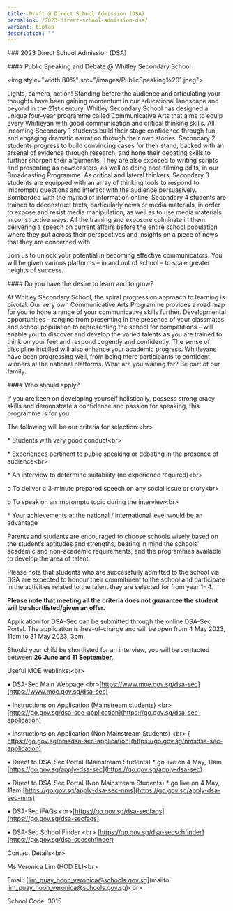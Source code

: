 ```yaml
---
title: Draft @ Direct School Admission (DSA)
permalink: /2023-direct-school-admission-dsa/
variant: tiptap
description: ""
---
```

<p>### 2023 Direct School Admission (DSA)</p>
<p>#### Public Speaking and Debate @ Whitley Secondary School</p>
<p>&lt;img style="width:80%" src="/images/PublicSpeaking%201.jpeg"&gt;</p>
<p></p>
<p></p>
<p>Lights, camera, action! Standing before the audience and articulating
your thoughts have been gaining momentum in our educational landscape and
beyond in the 21st century. Whitley Secondary School has designed a unique
four-year programme called Communicative Arts that aims to equip every
Whitleyan with good communication and critical thinking skills. All incoming
Secondary 1 students build their stage confidence through fun and engaging
dramatic narration through their own stories. Secondary 2 students progress
to build convincing cases for their stand, backed with an arsenal of evidence
through research, and hone their debating skills to further sharpen their
arguments. They are also exposed to writing scripts and presenting as newscasters,
as well as doing post-filming edits, in our Broadcasting Programme. As
critical and lateral thinkers, Secondary 3 students are equipped with an
array of thinking tools to respond to impromptu questions and interact
with the audience persuasively. Bombarded with the myriad of information
online, Secondary 4 students are trained to deconstruct texts, particularly
news or media materials, in order to expose and resist media manipulation,
as well as to use media materials in constructive ways. All the training
and exposure culminate in them delivering a speech on current affairs before
the entire school population where they put across their perspectives and
insights on a piece of news that they are concerned with.</p>
<p>Join us to unlock your potential in becoming effective communicators.
You will be given various platforms – in and out of school – to scale greater
heights of success.</p>
<p></p>
<p>#### Do you have the desire to learn and to grow?</p>
<p>At Whitley Secondary School, the spiral progression approach to learning
is pivotal. Our very own Communicative Arts Programme provides a road map
for you to hone a range of your communicative skills further. Developmental
opportunities – ranging from presenting in the presence of your classmates
and school population to representing the school for competitions – will
enable you to discover and develop the varied talents as you are trained
to think on your feet and respond cogently and confidently. The sense of
discipline instilled will also enhance your academic progress. Whitleyans
have been progressing well, from being mere participants to confident winners
at the national platforms. What are you waiting for? Be part of our family.</p>
<p>#### Who should apply?</p>
<p>If you are keen on developing yourself holistically, possess strong oracy
skills and demonstrate a confidence and passion for speaking, this programme
is for you.</p>
<p>The following will be our criteria for selection:&lt;br&gt;</p>
<p>* Students with very good conduct&lt;br&gt;</p>
<p>* Experiences pertinent to public speaking or debating in the presence
of audience&lt;br&gt;</p>
<p>* An interview to determine suitability (no experience required)&lt;br&gt;</p>
<p>o To deliver a 3-minute prepared speech on any social issue or story&lt;br&gt;</p>
<p>o To speak on an impromptu topic during the interview&lt;br&gt;</p>
<p>* Your achievements at the national / international level would be an
advantage</p>
<p>Parents and students are encouraged to choose schools wisely based on
the student’s aptitudes and strengths, bearing in mind the schools’ academic
and non-academic requirements, and the programmes available to develop
the area of talent.</p>
<p>Please note that students who are successfully admitted to the school
via DSA are expected to honour their commitment to the school and participate
in the activities related to the talent they are selected for from year
1- 4.</p>
<p><strong>Please note that meeting all the criteria does not guarantee the student will be shortlisted/given an offer.</strong>
</p>
<p>Application for DSA-Sec can be submitted through the online DSA-Sec Portal.
The application is free-of-charge and will be open from 4 May 2023, 11am
to 31 May 2023, 3pm.</p>
<p>Should your child be shortlisted for an interview, you will be contacted
between <strong>26 June and 11 September</strong>.</p>
<p>Useful MOE weblinks:&lt;br&gt;</p>
<p>• DSA-Sec Main Webpage &lt;br&gt;[<a href="https://www.moe.gov.sg/dsa-sec](https://www.moe.gov.sg/dsa-sec)" rel="noopener noreferrer nofollow" target="_blank">https://www.moe.gov.sg/dsa-sec](https://www.moe.gov.sg/dsa-sec)</a>
</p>
<p>• Instructions on Application (Mainstream students) &lt;br&gt; [<a href="https://go.gov.sg/dsa-sec-application](https://go.gov.sg/dsa-sec-application)" rel="noopener noreferrer nofollow" target="_blank">https://go.gov.sg/dsa-sec-application](https://go.gov.sg/dsa-sec-application)</a>
</p>
<p></p>
<p>• Instructions on Application (Non Mainstream Students) &lt;br&gt; [
<a href="https://go.gov.sg/nmsdsa-sec-application](https://go.gov.sg/nmsdsa-sec-application)" rel="noopener noreferrer nofollow" target="_blank">https://go.gov.sg/nmsdsa-sec-application](https://go.gov.sg/nmsdsa-sec-application)</a>
</p>
<p></p>
<p>• Direct to DSA-Sec Portal (Mainstream Students) * go live on 4 May, 11am
[<a href="https://go.gov.sg/apply-dsa-sec](https://go.gov.sg/apply-dsa-sec)" rel="noopener noreferrer nofollow" target="_blank">https://go.gov.sg/apply-dsa-sec](https://go.gov.sg/apply-dsa-sec)</a>
</p>
<p></p>
<p>• Direct to DSA-Sec Portal (Non Mainstream Students) * go live on 4 May,
11am [<a href="https://go.gov.sg/apply-dsa-sec-nms](https://go.gov.sg/apply-dsa-sec-nms)" rel="noopener noreferrer nofollow" target="_blank">https://go.gov.sg/apply-dsa-sec-nms](https://go.gov.sg/apply-dsa-sec-nms)</a>
</p>
<p></p>
<p>• DSA-Sec iFAQs &lt;br&gt;[<a href="https://go.gov.sg/dsa-secfaqs](https://go.gov.sg/dsa-secfaqs)" rel="noopener noreferrer nofollow" target="_blank">https://go.gov.sg/dsa-secfaqs](https://go.gov.sg/dsa-secfaqs)</a>
</p>
<p></p>
<p>• DSA-Sec School Finder &lt;br&gt; [<a href="https://go.gov.sg/dsa-secschfinder](https://go.gov.sg/dsa-secschfinder)" rel="noopener noreferrer nofollow" target="_blank">https://go.gov.sg/dsa-secschfinder](https://go.gov.sg/dsa-secschfinder)</a>
</p>
<p>Contact Details&lt;br&gt;</p>
<p>Ms Veronica Lim (HOD EL)&lt;br&gt;</p>
<p>Email: [<a href="mailto:lim_puay_hoon_veronica@schools.gov.sg" rel="noopener noreferrer nofollow" target="_blank">lim_puay_hoon_veronica@schools.gov.sg</a>](mailto:
<a href="mailto:lim_puay_hoon_veronica@schools.gov.sg" rel="noopener noreferrer nofollow" target="_blank">lim_puay_hoon_veronica@schools.gov.sg</a>)&lt;br&gt;</p>
<p>School Code: 3015</p>